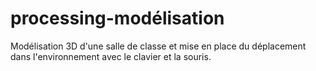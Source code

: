 # processing-modélisation

Modélisation 3D d'une salle de classe et mise en place du déplacement dans l'environnement avec le clavier et la souris.
